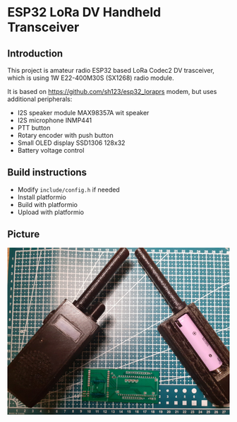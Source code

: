 # ESP32 LoRa DV Handheld Transceiver 

## Introduction
This project is amateur radio ESP32 based LoRa Codec2 DV trasceiver, which is using 1W E22-400M30S (SX1268) radio module.

It is based on https://github.com/sh123/esp32_loraprs modem, but uses additional peripherals:
- I2S speaker module MAX98357A wit speaker
- I2S microphone INMP441
- PTT button
- Rotary encoder with push button
- Small OLED display SSD1306 128x32
- Battery voltage control

## Build instructions
- Modify `include/config.h` if needed
- Install platformio
- Build with platformio
- Upload with platformio

## Picture
![Device](extras/images/device.png)
